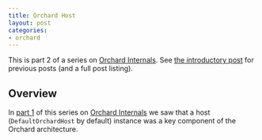 ```yaml
---
title: Orchard Host
layout: post
categories:
- orchard
---
```


This is part 2 of a series on [Orchard Internals][]. See [the introductory post][Orchard Internals] for previous posts (and a full post listing).

## Overview

In [part 1][Orchard Startup] of this series on [Orchard Internals][] we saw that a host (`DefaultOrchardHost` by default) instance was a key component of the Orchard architecture.

[Orchard Startup]: /orchard/2011/08/30/orchard-startup-process.html
[Orchard Internals]: /orchard/2011/08/26/orchard-internals-series.html
